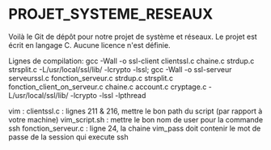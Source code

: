 # PROJET_SYSTEME_RESEAUX
Voilà le Git de dépôt pour notre projet de système et réseaux.
Le projet est écrit en langage C.
Aucune licence n'est définie.


Lignes de compilation:
gcc -Wall -o ssl-client clientssl.c chaine.c strdup.c strsplit.c -L/usr/local/ssl/lib/ -lcrypto -lssl; gcc -Wall -o ssl-serveur serveurssl.c fonction_serveur.c strdup.c strsplit.c fonction_client_on_serveur.c chaine.c account.c cryptage.c -L/usr/local/ssl/lib/ -lcrypto -lssl -lpthread

vim : 
clientssl.c : lignes 211 & 216, mettre le bon path du script (par rapport à votre machine)
vim_script.sh : mettre le bon nom de user pour la commande ssh
fonction_serveur.c : ligne 24, la chaine vim_pass doit contenir le mot de passe de la session qui execute ssh



